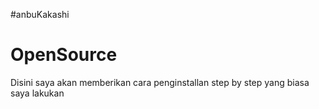#anbuKakashi
# OpenSource

Disini saya akan memberikan cara penginstallan step by step yang biasa saya lakukan
